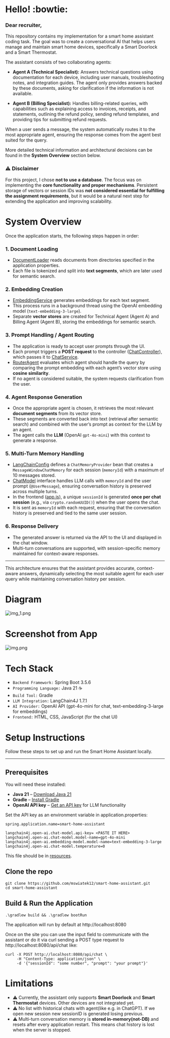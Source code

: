 # Hello! :bowtie:
### Dear recruiter,
This repository contains my implementation for a smart home assistant coding task. The goal was to create a conversational AI that helps users manage and maintain smart home devices, specifically a Smart Doorlock and a Smart Thermostat.

The assistant consists of two collaborating agents:

- **Agent A (Technical Specialist):** Answers technical questions using documentation for each device, including user manuals, troubleshooting notes, and integration guides. The agent only provides answers backed by these documents, asking for clarification if the information is not available.

- **Agent B (Billing Specialist):** Handles billing-related queries, with capabilities such as explaining access to invoices, receipts, and statements, outlining the refund policy, sending refund templates, and providing tips for submitting refund requests.

When a user sends a message, the system automatically routes it to the most appropriate agent, ensuring the response comes from the agent best suited for the query.

More detailed technical information and architectural decisions can be found in the **System Overview** section below.

### :warning: Disclaimer

For this project, I chose **not to use a database**. The focus was on implementing the **core functionality and proper mechanisms**.
Persistent storage of vectors or session IDs was **not considered essential for fulfilling the assignment requirements**, but it would be a natural next step for extending the application and improving scalability.



# System Overview

Once the application starts, the following steps happen in order:

### 1. Document Loading
- [DocumentLoader](src/main/java/com/smartaink/smart_home_assistant/utils/DocumentLoader.java) reads documents from directories specified in the application properties.
- Each file is tokenized and split into **text segments**, which are later used for semantic search.

### 2. Embedding Creation
- [EmbeddingService](src/main/java/com/smartaink/smart_home_assistant/service/EmbeddingService.java) generates embeddings for each text segment.
- This process runs in a background thread using the OpenAI embedding model (`text-embedding-3-large`).
- Separate **vector stores** are created for Technical Agent (Agent A) and Billing Agent (Agent B), storing the embeddings for semantic search.

### 3. Prompt Handling / Agent Routing
- The application is ready to accept user prompts through the UI.
- Each prompt triggers a **POST request** to the controller ([ChatController](src/main/java/com.smartaink.smart_home_assistant/controller/ChatController.java)), which passes it to [ChatService](src/main/java/com.smartaink.smart_home_assistant/service/ChatService.java).
- [RouterAgent](src/main/java/com/smartaink/smart_home_assistant/service/RouterAgent.java) evaluates which agent should handle the query by comparing the prompt embedding with each agent’s vector store using **cosine similarity**.
- If no agent is considered suitable, the system requests clarification from the user.

### 4. Agent Response Generation
- Once the appropriate agent is chosen, it retrieves the most relevant **document segments** from its vector store.
- These segments are converted back into text (retrieval after semantic search) and combined with the user’s prompt as context for the LLM by an agent.
- The agent calls the **LLM** (OpenAI `gpt-4o-mini`) with this context to generate a response.


### 5. Multi-Turn Memory Handling
- [LangChainConfig](src/main/java/com/smartaink/smart_home_assistant/config/LangChainConfig.java) defines a `ChatMemoryProvider` bean that creates a `MessageWindowChatMemory` for each session (`memoryId`) with a maximum of 10 messages stored.
- [ChatModel](src/main/java/com/smartaink/smart_home_assistant/llm/ChatModel.java) interface handles LLM calls with `memoryId` and the user prompt (`@UserMessage`), ensuring conversation history is preserved across multiple turns.
- In the frontend ([app.js](src/main/resources/static/js/app.js)), a unique `sessionId` is generated **once per chat session** (e.g., via `crypto.randomUUID()`) when the user opens the chat.
- It is sent as `memoryId` with each request, ensuring that the conversation history is preserved and tied to the same user session.

### 6. Response Delivery
- The generated answer is returned via the API to the UI and displayed in the chat window.
- Multi-turn conversations are supported, with session-specific memory maintained for context-aware responses.

---

This architecture ensures that the assistant provides accurate, context-aware answers, dynamically selecting the most suitable agent for each user query while maintaining conversation history per session.

# Diagram
![img_1.png](assets/flowDiagram.png)

# Screenshot from App
![img.png](assets/appScreenshot.png)

# Tech Stack

- `Backend Framework:` Spring Boot 3.5.6
- `Programming Language:` Java 21 :coffee:
- `Build Tool:` Gradle
- `LLM Integration:` LangChain4J 1.7.1
- `AI Provider:` OpenAI API (gpt-4o-mini for chat, text-embedding-3-large for embeddings)
- `Frontend:` HTML, CSS, JavaScript (for the chat UI)

# Setup Instructions

Follow these steps to set up and run the Smart Home Assistant locally.

---

## Prerequisites

You will need these installed:

- **Java 21** – [Download Java 21](https://www.oracle.com/java/technologies/javase/jdk21-archive-downloads.html)
- **Gradle** – [Install Gradle](https://gradle.org/install/)
- **OpenAI API key** – [Get an API key](https://platform.openai.com/account/api-keys) for LLM functionality


Set the API key as an environment variable in application.properties:

```
spring.application.name=smart-home-assistant

langchain4j.open-ai.chat-model.api-key= <PASTE IT HERE>
langchain4j.open-ai.chat-model.model-name=gpt-4o-mini
langchain4j.open-ai.embedding-model.model-name=text-embedding-3-large
langchain4j.open-ai.chat-model.temperature=0
```
This file should be in [resources](src/main/resources).

## Clone the repo
```
git clone https://github.com/mswiatek12/smart-home-assistant.git
cd smart-home-assistant
```

## Build & Run the Application
```
.\gradlew build && .\gradlew bootRun
```
The application will run by default at http://localhost:8080

Once on the site you can use the input field to communicate with the assistant or do it via curl sending a POST type request to http://localhost:8080/api/chat like:
```
curl -X POST http://localhost:8080/api/chat \
     -H "Content-Type: application/json" \
     -d '{"sessionId": "some number", "prompt": "your prompt"}'
```

# Limitations

- :warning: Currently, the assistant only supports **Smart Doorlock** and **Smart Thermostat** devices. Other devices are not integrated yet.
- :warning: No list with historical chats with agent(like e.g. in ChatGPT). If we open new session new sessionID is generated losing previous.
- :warning: Multi-turn conversation memory is **stored in-memory(not-DB)** and resets after every application restart. This means chat history is lost when the server is stopped.